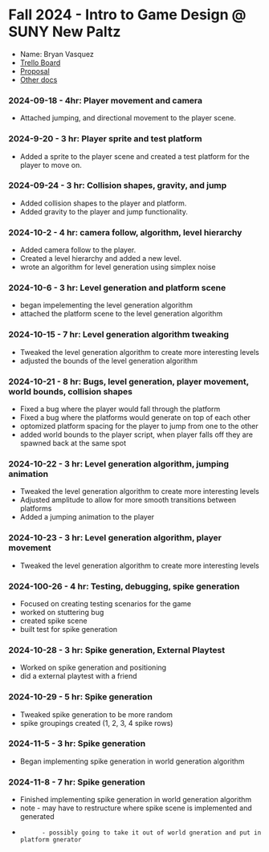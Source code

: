 # Fall 2024 - Intro to Game Design @ SUNY New Paltz
* Name: Bryan Vasquez
* [Trello Board](https://trello.com/b/3Cmn97f0)
* [Proposal](Proposal.pdf)
* [Other docs](todo)

### 2024-09-18 - 4hr: Player movement and camera
* Attached jumping, and directional movement to the player scene.

### 2024-9-20 - 3 hr: Player sprite and test platform
* Added a sprite to the player scene and created a test platform for the player to move on.

### 2024-09-24 - 3 hr: Collision shapes, gravity, and jump
* Added collision shapes to the player and platform.
* Added gravity to the player and jump functionality.

### 2024-10-2 - 4 hr: camera follow, algorithm, level hierarchy
* Added camera follow to the player.
* Created a level hierarchy and added a new level.
* wrote an algorithm for level generation using simplex noise

### 2024-10-6 - 3 hr: Level generation and platform scene
* began impelementing the level generation algorithm 
* attached the platform scene to the level generation algorithm

### 2024-10-15 - 7 hr: Level generation algorithm tweaking
* Tweaked the level generation algorithm to create more interesting levels
* adjusted the bounds of the level generation algorithm

### 2024-10-21 - 8 hr: Bugs, level generation, player movement, world bounds, collision shapes
* Fixed a bug where the player would fall through the platform
* Fixed a bug where the platforms would generate on top of each other
* optomized platform spacing for the player to jump from one to the other
* added world bounds to the player script, when player falls off they are spawned back at the same spot

### 2024-10-22 - 3 hr: Level generation algorithm, jumping animation
* Tweaked the level generation algorithm to create more interesting levels
* Adjusted amplitude to allow for more smooth transitions between platforms
* Added a jumping animation to the player

### 2024-10-23 - 3 hr: Level generation algorithm, player movement
* Tweaked the level generation algorithm to create more interesting levels

### 2024-100-26 - 4 hr: Testing, debugging, spike generation
* Focused on creating testing scenarios for the game
* worked on stuttering bug
* created spike scene
* built test for spike generation

### 2024-10-28 - 3 hr: Spike generation, External Playtest
* Worked on spike generation and positioning
* did a external playtest with a friend

### 2024-10-29 - 5 hr: Spike generation
* Tweaked spike generation to be more random
* spike groupings created (1, 2, 3, 4 spike rows)

### 2024-11-5 - 3 hr: Spike generation
* Began implementing spike generation in world generation algorithm

### 2024-11-8 - 7 hr: Spike generation
* Finished implementing spike generation in world generation algorithm
* note - may have to restructure where spike scene is implemented and generated
*           - possibly going to take it out of world gneration and put in platform gnerator



